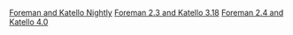 [Foreman and Katello Nightly](/nightly.html)
[Foreman 2.3 and Katello 3.18](/2.3.html)
[Foreman 2.4 and Katello 4.0](/2.4.html)
